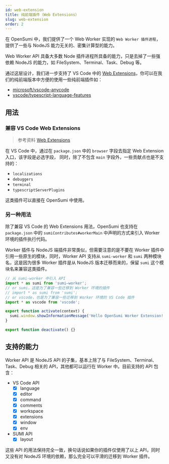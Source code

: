 ```yaml
---
id: web-extension
title: 纯前端插件（Web Extensions）
slug: web-extension
order: 2
---
```


在 OpenSumi 中，我们提供了一个 Web Worker 实现的 `Web Worker 插件进程`，提供了一些与 NodeJS 能力无关的、密集计算型的能力。

Web Worker API 具备大多数 Node 插件进程所具备的能力，只是去掉了一些强依赖 NodeJS 的能力，如 FileSystem、Terminal、Task、Debug 等。

通过这层设计，我们进一步支持了 VS Code 中的 [Web Extensions](https://code.visualstudio.com/api/extension-guides/web-extensions)，你可以在我们的纯前端版本中方便的使用一些纯前端插件如：

- [microsoft/vscode-anycode](https://github.com/microsoft/vscode-anycode)
- [vscode/typescript-language-features](https://github.com/erha19/vscode/blob/8cea434decbabf5259b47e927eca67afede7ad10/extensions/typescript-language-features/package.json#L76)

## 用法

### 兼容 VS Code Web Extensions

> 参考资料 [Web Extensions](https://code.visualstudio.com/api/extension-guides/web-extensions)

在 VS Code 中，通过在 `package.json` 中的 `browser` 字段去指定 Web Extension 入口，该字段是必选字段， 同时，除了不包含 `main` 字段外，一些贡献点也是不支持的：

- `localizations`
- `debuggers`
- `terminal`
- `typescriptServerPlugins`

这类插件可以直接在 OpenSumi 中使用。

### 另一种用法

除了兼容 VS Code 的 Web Extensions 用法，OpenSumi 也支持在 `package.json` 中的 `sumiContributes#workerMain` 中声明的方式来引入 Worker 环境的插件执行代码。

Worker 插件与 NodeJS 端插件非常类似，但需要注意的是不要在 Worker 插件中引用一些原生的模块，同时，Worker API 支持从 `sumi-worker` 和 `sumi` 两种模块名，这是因为很多 Worker 插件是从 NodeJS 版本迁移而来的，保留 `sumi` 这个模块名来兼容这类插件。

```ts
// 从 sumi-worker 中引入 API
import * as sumi from 'sumi–worker';
// or sumi，这是为了兼容一些迁移到 Worker 环境的插件
// import * as sumi from 'sumi';
// or vscode，也是为了兼容一些迁移到 Worker 环境的 VS Code 插件
import * as vscode from 'vscode';

export function activate(context) {
  sumi.window.showInformationMessage('Hello OpenSumi Worker Extension!');
}

export function deactivate() {}
```

## 支持的能力

Worker API 是 NodeJS API 的子集，基本上除了与 FileSystem、Terminal、Task、Debug 相关的 API，其他都可以运行在 Worker 中。目前支持的 API 包含：

- VS Code API
  - [x] language
  - [x] editor
  - [x] command
  - [x] comments
  - [x] workspace
  - [x] extensions
  - [x] window
  - [x] env
- SUMI API
  - [x] layout

这些 API 的用法保持完全一致，换句话说如果你的插件仅使用了以上 API，同时又没有对 NodeJS 环境的依赖，那么完全可以平滑的迁移到 Worker 插件。
